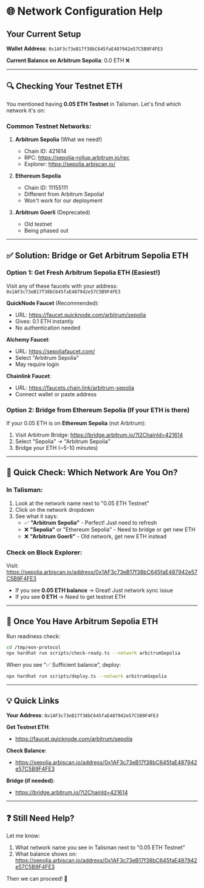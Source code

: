 # 🌐 Network Configuration Help

## Your Current Setup

**Wallet Address**: `0x1AF3c73eB17f38bC645faE487942e57C5B9F4FE3`

**Current Balance on Arbitrum Sepolia**: 0.0 ETH ❌

---

## 🔍 Checking Your Testnet ETH

You mentioned having **0.05 ETH Testnet** in Talisman. Let's find which network it's on:

### Common Testnet Networks:

1. **Arbitrum Sepolia** (What we need!)
   - Chain ID: 421614
   - RPC: https://sepolia-rollup.arbitrum.io/rpc
   - Explorer: https://sepolia.arbiscan.io/

2. **Ethereum Sepolia**
   - Chain ID: 11155111
   - Different from Arbitrum Sepolia!
   - Won't work for our deployment

3. **Arbitrum Goerli** (Deprecated)
   - Old testnet
   - Being phased out

---

## ✅ Solution: Bridge or Get Arbitrum Sepolia ETH

### Option 1: Get Fresh Arbitrum Sepolia ETH (Easiest!)

Visit any of these faucets with your address: `0x1AF3c73eB17f38bC645faE487942e57C5B9F4FE3`

**QuickNode Faucet** (Recommended):
- URL: https://faucet.quicknode.com/arbitrum/sepolia
- Gives: 0.1 ETH instantly
- No authentication needed

**Alchemy Faucet**:
- URL: https://sepoliafaucet.com/
- Select "Arbitrum Sepolia"
- May require login

**Chainlink Faucet**:
- URL: https://faucets.chain.link/arbitrum-sepolia
- Connect wallet or paste address

### Option 2: Bridge from Ethereum Sepolia (If your ETH is there)

If your 0.05 ETH is on **Ethereum Sepolia** (not Arbitrum):

1. Visit Arbitrum Bridge: https://bridge.arbitrum.io/?l2ChainId=421614
2. Select "Sepolia" → "Arbitrum Sepolia"
3. Bridge your ETH (~5-10 minutes)

---

## 🧪 Quick Check: Which Network Are You On?

### In Talisman:

1. Look at the network name next to "0.05 ETH Testnet"
2. Click on the network dropdown
3. See what it says:
   - ✅ **"Arbitrum Sepolia"** - Perfect! Just need to refresh
   - ❌ **"Sepolia"** or "Ethereum Sepolia" - Need to bridge or get new ETH
   - ❌ **"Arbitrum Goerli"** - Old network, get new ETH instead

### Check on Block Explorer:

Visit: https://sepolia.arbiscan.io/address/0x1AF3c73eB17f38bC645faE487942e57C5B9F4FE3

- If you see **0.05 ETH balance** → Great! Just network sync issue
- If you see **0 ETH** → Need to get testnet ETH

---

## 🚀 Once You Have Arbitrum Sepolia ETH

Run readiness check:
```bash
cd /tmp/eon-protocol
npx hardhat run scripts/check-ready.ts --network arbitrumSepolia
```

When you see "✅ Sufficient balance", deploy:
```bash
npx hardhat run scripts/deploy.ts --network arbitrumSepolia
```

---

## 💡 Quick Links

**Your Address**: `0x1AF3c73eB17f38bC645faE487942e57C5B9F4FE3`

**Get Testnet ETH**:
- https://faucet.quicknode.com/arbitrum/sepolia

**Check Balance**:
- https://sepolia.arbiscan.io/address/0x1AF3c73eB17f38bC645faE487942e57C5B9F4FE3

**Bridge (if needed)**:
- https://bridge.arbitrum.io/?l2ChainId=421614

---

## ❓ Still Need Help?

Let me know:
1. What network name you see in Talisman next to "0.05 ETH Testnet"
2. What balance shows on: https://sepolia.arbiscan.io/address/0x1AF3c73eB17f38bC645faE487942e57C5B9F4FE3

Then we can proceed! 🚀
